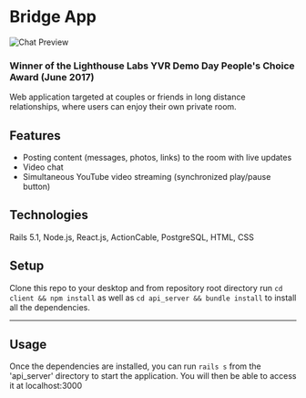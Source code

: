 # Bridge App 

![Chat Preview](https://media.giphy.com/media/3ohhwtWKYlYa14LpuM/giphy.gif)

### Winner of the Lighthouse Labs YVR Demo Day People's Choice Award (June 2017)

Web application targeted at couples or friends in long distance relationships, where users can enjoy their own private room.

## Features 
- Posting content (messages, photos, links) to the room with live updates
- Video chat
- Simultaneous YouTube video streaming (synchronized play/pause button)

## Technologies
Rails 5.1, Node.js, React.js, ActionCable, PostgreSQL, HTML, CSS

## Setup
Clone this repo to your desktop and from repository root directory run `cd client && npm install` as well as `cd api_server && bundle install` to install all the dependencies.

---

## Usage

Once the dependencies are installed, you can run  `rails s` from the 'api_server' directory to start the application. You will then be able to access it at localhost:3000
